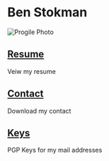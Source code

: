 # Ben Stokman
![Progile Photo](https://benstokman.me/images/profile-picture.png)

## [Resume](https://benstokman.me/resume.pdf)

Veiw my resume

## [Contact](https://benstokman.me/contact.vcf)

Download my contact

## [Keys](https://benstokman.me/keys)

PGP Keys for my mail addresses
